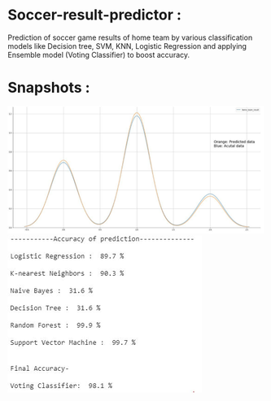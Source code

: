 # Soccer-result-predictor :
Prediction of soccer game results of home team by various classification models like Decision tree, SVM, KNN, Logistic Regression and applying Ensemble model (Voting Classifier) to boost accuracy.
# Snapshots :
![](https://github.com/arghac14/Soccer-result-predictor/blob/master/snapshots/Capture2.JPG)
![](https://github.com/arghac14/Soccer-result-predictor/blob/master/snapshots/Capture3.JPG)
